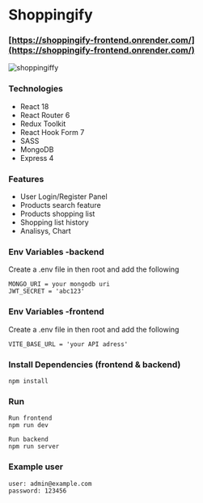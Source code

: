 # Shoppingify

### [https://shoppingify-frontend.onrender.com/](https://shoppingify-frontend.onrender.com/)

![shoppingiffy](https://user-images.githubusercontent.com/40764780/227155251-b0126208-bd49-4e1e-aeb6-f69e5dd9f951.png)

### Technologies

- React 18
- React Router 6
- Redux Toolkit
- React Hook Form 7
- SASS
- MongoDB
- Express 4

### Features

- User Login/Register Panel
- Products search feature
- Products shopping list
- Shopping list history
- Analisys, Chart

### Env Variables -backend

Create a .env file in then root and add the following

```
MONGO_URI = your mongodb uri
JWT_SECRET = 'abc123'
```

### Env Variables -frontend

Create a .env file in then root and add the following

```
VITE_BASE_URL = 'your API adress'
```

### Install Dependencies (frontend & backend)

```
npm install

```

### Run

```
Run frontend
npm run dev

Run backend
npm run server
```

### Example user

```
user: admin@example.com
password: 123456
```
